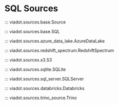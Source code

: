 # SQL Sources

::: viadot.sources.base.Source

::: viadot.sources.base.SQL

::: viadot.sources.azure_data_lake.AzureDataLake

::: viadot.sources.redshift_spectrum.RedshiftSpectrum

::: viadot.sources.s3.S3

::: viadot.sources.sqlite.SQLite

::: viadot.sources.sql_server.SQLServer

::: viadot.sources.databricks.Databricks

::: viadot.sources.trino_source.Trino